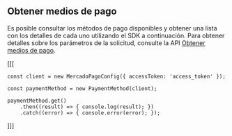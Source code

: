 ## Obtener medios de pago

Es posible consultar los métodos de pago disponibles y obtener una lista con los detalles de cada uno utilizando el SDK a continuación. Para obtener detalles sobre los parámetros de la solicitud, consulte la API [Obtener medios de pago](https://www.mercadopago[FAKER][URL][DOMAIN]/developers/es/reference/payment_methods/_payment_methods/get).

[[[
```node
const client = new MercadoPagoConfig({ accessToken: 'access_token' });

const paymentMethod = new PaymentMethod(client);

paymentMethod.get()
    .then((result) => { console.log(result); })
    .catch((error) => { console.error(error); });
```
]]]